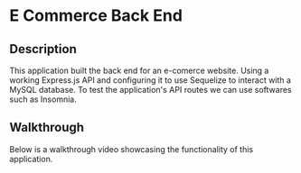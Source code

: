 # E Commerce Back End

## Description 

This application built the back end for an e-comerce website. Using a working Express.js API and configuring it to use Sequelize to interact with a MySQL database. To test the application's API routes we can use softwares such as Insomnia. 


## Walkthrough 

Below is a walkthrough video showcasing the functionality of this application. 